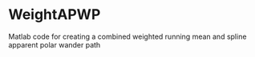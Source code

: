 # WeightAPWP
 Matlab code for creating a combined weighted running mean and spline apparent polar wander path
